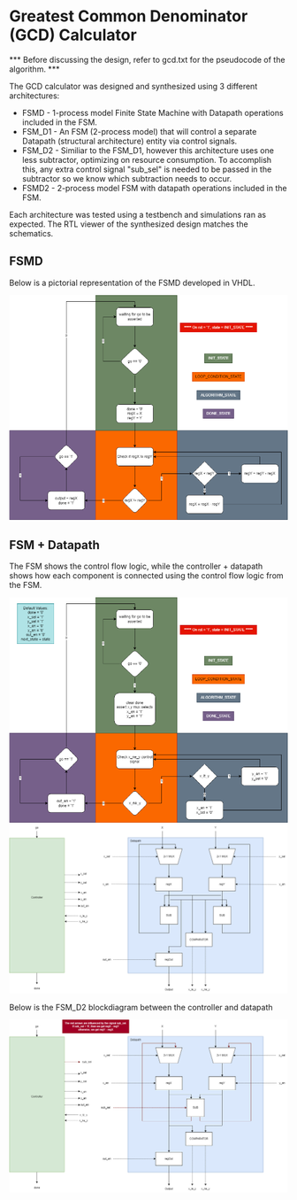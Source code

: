 # Greatest Common Denominator (GCD) Calculator

*** Before discussing the design, refer to gcd.txt for the pseudocode of the algorithm. ***

The GCD calculator was designed and synthesized using 3 different architectures:
* FSMD - 1-process model Finite State Machine with Datapath operations included in the FSM.
* FSM_D1 - An FSM (2-process model) that will control a separate Datapath (structural architecture) entity via control signals.
* FSM_D2 - Similiar to the FSM_D1, however this architecture uses one less subtractor, optimizing on resource consumption. To accomplish this, any extra control signal "sub_sel" is needed to be passed in the subtractor so we know which subtraction needs to occur.
* FSMD2 - 2-process model FSM with datapath operations included in the FSM.

Each architecture was tested using a testbench and simulations ran as expected. The RTL viewer of the synthesized design matches the schematics.

## FSMD 
Below is a pictorial representation of the FSMD developed in VHDL.

![Screenshot](gcd_fsmd.png)


## FSM + Datapath
The FSM shows the control flow logic, while the controller + datapath shows how each component is connected using the control flow logic from the FSM.

![Screenshot](gcd_fsm.png) 
![Screenshot](gcd_fsm_d.png)

Below is the FSM_D2 blockdiagram between the controller and datapath

![Screenshot](gcd_fsm_d2.png)
